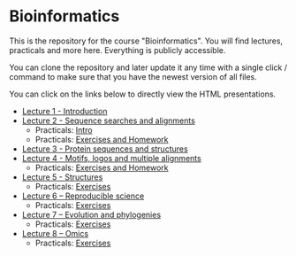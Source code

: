 # Bioinformatics

This is the repository for the course "Bioinformatics". You will find
lectures, practicals and more here. Everything is publicly accessible.

You can clone the repository and later update it any time with a single click / command to
make sure that you have the newest version of all files. 

You can click on the links below to directly view the HTML presentations.

 * [Lecture 1 - Introduction](https://january3.github.io/Bioinformatics/Lectures/lecture_01_31032021/weiner_BE_22_lecture_31032021.html)
 * [Lecture 2 - Sequence searches and alignments](https://january3.github.io/Bioinformatics/Lectures/lecture_02_070421/weiner_BE_22_lecture_07042021.html)
    * Practicals: [Intro](https://january3.github.io/Bioinformatics/Practicals/practicals_01_080421/weiner_BE_22_practicals_08042021.html)
    * Practicals: [Exercises and Homework](https://january3.github.io/Bioinformatics/Practicals/practicals_01_080421/weiner_BE_22_practicals_08042021_exercises.html)
 * [Lecture 3 - Protein sequences and structures](https://january3.github.io/Bioinformatics/Lectures/lecture_03_140421/weiner_BE_22_lecture_14042021.html)
 * [Lecture 4 - Motifs, logos and multiple alignments](https://january3.github.io/Bioinformatics/Lectures/lecture_04_210421/weiner_BE_22_lecture_21042021.html)
    * Practicals: [Exercises and Homework](https://january3.github.io/Bioinformatics/Practicals/practicals_02_220421/weiner_BE_22_practicals_02_220421_exercises.html)
 * [Lecture 5 - Structures](https://january3.github.io/Bioinformatics/Lectures/lecture_05_280421/weiner_BE_22_lecture_28042021.html)
    * Practicals: [Exercises](https://january3.github.io/Bioinformatics/Practicals/practicals_03_290421/weiner_BE_22_practicals_03_290421_exercises.html) 
 * [Lecture 6 – Reproducible science](https://january3.github.io/Bioinformatics/Lectures/lecture_06_050521/weiner_BE_22_lecture_05052021.html)
    * Practicals: [Exercises](https://january3.github.io/Bioinformatics/Practicals/practicals_04_060321/weiner_BE_22_practicals_04_060521_exercises.html)
 * [Lecture 7 – Evolution and phylogenies](https://january3.github.io/Bioinformatics/Lectures/lecture_07_190521/weiner_BE_22_lecture_19052021.html)
    * Practicals: [Exercises](https://january3.github.io/Bioinformatics/Practicals/practicals_05_200521/weiner_BE_22_practicals_05_200521_exercises.html)
 * [Lecture 8 – Omics](https://january3.github.io/Bioinformatics/Lectures/lecture_08_260521/weiner_BE_22_lecture_26052021.html)
    * Practicals: [Exercises](https://january3.github.io/Bioinformatics/Practicals/practicals_06_270521/weiner_BE_22_practicals_06_270521_exercises.html)

